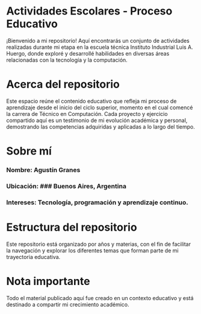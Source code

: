 # Actividades Escolares - Proceso Educativo
¡Bienvenido a mi repositorio! Aquí encontrarás un conjunto de actividades realizadas durante mi etapa en la escuela técnica Instituto Industrial Luis A. Huergo, donde exploré y desarrollé habilidades en diversas áreas relacionadas con la tecnología y la computación.

# Acerca del repositorio
Este espacio reúne el contenido educativo que refleja mi proceso de aprendizaje desde el inicio del ciclo superior, momento en el cual comencé la carrera de Técnico en Computación. Cada proyecto y ejercicio compartido aquí es un testimonio de mi evolución académica y personal, demostrando las competencias adquiridas y aplicadas a lo largo del tiempo.

# Sobre mí
### Nombre: Agustín Granes

### Ubicación: ### Buenos Aires, Argentina

### Intereses: Tecnología, programación y aprendizaje continuo.

# Estructura del repositorio
Este repositorio está organizado por años y materias, con el fin de facilitar la navegación y explorar los diferentes temas que forman parte de mi trayectoria educativa.

# Nota importante
Todo el material publicado aquí fue creado en un contexto educativo y está destinado a compartir mi crecimiento académico.
